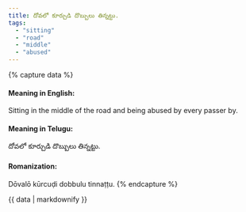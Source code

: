 ```yaml
---
title: దోవలో కూర్చుడి దొబ్బులు తిన్నట్టు.
tags:
  - "sitting"
  - "road"
  - "middle"
  - "abused"
---
```


{% capture data %}
#### Meaning in English:
Sitting in the middle of the road and being abused by every passer by.

#### Meaning in Telugu:
దోవలో కూర్చుడి దొబ్బులు తిన్నట్టు.

#### Romanization:
Dōvalō kūrcuḍi dobbulu tinnaṭṭu.
{% endcapture %}

{{ data | markdownify }}

